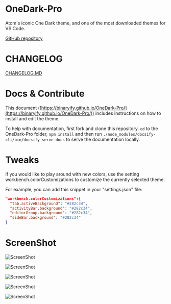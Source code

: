 # OneDark-Pro
Atom's iconic One Dark theme, and one of the most downloaded themes for VS Code.

[GitHub repository](https://github.com/Binaryify/OneDark-Pro)

# CHANGELOG
[CHANGELOG.MD](CHANGELOG.md)

# Docs & Contribute  
This document ([https://binaryify.github.io/OneDark-Pro/](https://binaryify.github.io/OneDark-Pro/)) includes instructions on how to install and edit the theme.

To help with documentation, first fork and clone this repository. `cd` to the OneDark-Pro folder, `npm install` and then run `./node_modules/docsify-cli/bin/docsify serve docs` to serve the documentation locally.

# Tweaks
If you would like to play around with new colors, use the setting workbench.colorCustomizations to customize the currently selected theme.

For example, you can add this snippet in your "settings.json" file:

```json
"workbench.colorCustomizations":{
  "tab.activeBackground": "#282c34",
  "activityBar.background": "#282c34",
  "editorGroup.background": "#282c34",
  "sideBar.background": "#282c34"
}
```

# ScreenShot
![ScreenShot](https://raw.githubusercontent.com/Binaryify/OneDark-Pro/master/static/screenshot1.png)

![ScreenShot](https://raw.githubusercontent.com/Binaryify/OneDark-Pro/master/static/php.png)

![ScreenShot](https://raw.githubusercontent.com/Binaryify/OneDark-Pro/master/static/screenshot2.png)

![ScreenShot](https://raw.githubusercontent.com/Binaryify/OneDark-Pro/master/static/js.png)

![ScreenShot](https://raw.githubusercontent.com/Binaryify/OneDark-Pro/master/static/cpp.png)